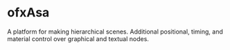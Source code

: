 # ofxAsa
A platform for making hierarchical scenes. Additional positional, timing, and material control over graphical and textual nodes.
